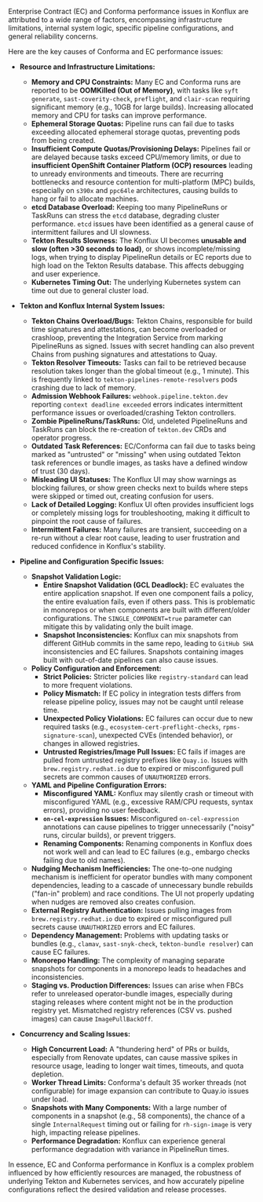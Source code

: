 Enterprise Contract (EC) and Conforma performance issues in Konflux are attributed to a wide range of factors, encompassing infrastructure limitations, internal system logic, specific pipeline configurations, and general reliability concerns.

Here are the key causes of Conforma and EC performance issues:

*   **Resource and Infrastructure Limitations:**
    *   **Memory and CPU Constraints:** Many EC and Conforma runs are reported to be **OOMKilled (Out of Memory)**, with tasks like `syft generate`, `sast-coverity-check`, `preflight`, and `clair-scan` requiring significant memory (e.g., 10GB for large builds). Increasing allocated memory and CPU for tasks can improve performance.
    *   **Ephemeral Storage Quotas:** Pipeline runs can fail due to tasks exceeding allocated ephemeral storage quotas, preventing pods from being created.
    *   **Insufficient Compute Quotas/Provisioning Delays:** Pipelines fail or are delayed because tasks exceed CPU/memory limits, or due to **insufficient OpenShift Container Platform (OCP) resources** leading to unready environments and timeouts. There are recurring bottlenecks and resource contention for multi-platform (MPC) builds, especially on `s390x` and `ppc64le` architectures, causing builds to hang or fail to allocate machines.
    *   **etcd Database Overload:** Keeping too many PipelineRuns or TaskRuns can stress the `etcd` database, degrading cluster performance. `etcd` issues have been identified as a general cause of intermittent failures and UI slowness.
    *   **Tekton Results Slowness:** The Konflux UI becomes **unusable and slow (often >30 seconds to load)**, or shows incomplete/missing logs, when trying to display PipelineRun details or EC reports due to high load on the Tekton Results database. This affects debugging and user experience.
    *   **Kubernetes Timing Out:** The underlying Kubernetes system can time out due to general cluster load.

*   **Tekton and Konflux Internal System Issues:**
    *   **Tekton Chains Overload/Bugs:** Tekton Chains, responsible for build time signatures and attestations, can become overloaded or crashloop, preventing the Integration Service from marking PipelineRuns as signed. Issues with secret handling can also prevent Chains from pushing signatures and attestations to Quay.
    *   **Tekton Resolver Timeouts:** Tasks can fail to be retrieved because resolution takes longer than the global timeout (e.g., 1 minute). This is frequently linked to `tekton-pipelines-remote-resolvers` pods crashing due to lack of memory.
    *   **Admission Webhook Failures:** `webhook.pipeline.tekton.dev` reporting `context deadline exceeded` errors indicates intermittent performance issues or overloaded/crashing Tekton controllers.
    *   **Zombie PipelineRuns/TaskRuns:** Old, undeleted PipelineRuns and TaskRuns can block the re-creation of `tekton.dev` CRDs and operator progress.
    *   **Outdated Task References:** EC/Conforma can fail due to tasks being marked as "untrusted" or "missing" when using outdated Tekton task references or bundle images, as tasks have a defined window of trust (30 days).
    *   **Misleading UI Statuses:** The Konflux UI may show warnings as blocking failures, or show green checks next to builds where steps were skipped or timed out, creating confusion for users.
    *   **Lack of Detailed Logging:** Konflux UI often provides insufficient logs or completely missing logs for troubleshooting, making it difficult to pinpoint the root cause of failures.
    *   **Intermittent Failures:** Many failures are transient, succeeding on a re-run without a clear root cause, leading to user frustration and reduced confidence in Konflux's stability.

*   **Pipeline and Configuration Specific Issues:**
    *   **Snapshot Validation Logic:**
        *   **Entire Snapshot Validation (GCL Deadlock):** EC evaluates the entire application snapshot. If even one component fails a policy, the entire evaluation fails, even if others pass. This is problematic in monorepos or when components are built with different/older configurations. The `SINGLE_COMPONENT=true` parameter can mitigate this by validating only the built image.
        *   **Snapshot Inconsistencies:** Konflux can mix snapshots from different GitHub commits in the same repo, leading to `GitHub SHA` inconsistencies and EC failures. Snapshots containing images built with out-of-date pipelines can also cause issues.
    *   **Policy Configuration and Enforcement:**
        *   **Strict Policies:** Stricter policies like `registry-standard` can lead to more frequent violations.
        *   **Policy Mismatch:** If EC policy in integration tests differs from release pipeline policy, issues may not be caught until release time.
        *   **Unexpected Policy Violations:** EC failures can occur due to new required tasks (e.g., `ecosystem-cert-preflight-checks`, `rpms-signature-scan`), unexpected CVEs (intended behavior), or changes in allowed registries.
        *   **Untrusted Registries/Image Pull Issues:** EC fails if images are pulled from untrusted registry prefixes like `Quay.io`. Issues with `brew.registry.redhat.io` due to expired or misconfigured pull secrets are common causes of `UNAUTHORIZED` errors.
    *   **YAML and Pipeline Configuration Errors:**
        *   **Misconfigured YAML:** Konflux may silently crash or timeout with misconfigured YAML (e.g., excessive RAM/CPU requests, syntax errors), providing no user feedback.
        *   **`on-cel-expression` Issues:** Misconfigured `on-cel-expression` annotations can cause pipelines to trigger unnecessarily ("noisy" runs, circular builds), or prevent triggers.
        *   **Renaming Components:** Renaming components in Konflux does not work well and can lead to EC failures (e.g., embargo checks failing due to old names).
    *   **Nudging Mechanism Inefficiencies:** The one-to-one nudging mechanism is inefficient for operator bundles with many component dependencies, leading to a cascade of unnecessary bundle rebuilds ("fan-in" problem) and race conditions. The UI not properly updating when nudges are removed also creates confusion.
    *   **External Registry Authentication:** Issues pulling images from `brew.registry.redhat.io` due to expired or misconfigured pull secrets cause `UNAUTHORIZED` errors and EC failures.
    *   **Dependency Management:** Problems with updating tasks or bundles (e.g., `clamav`, `sast-snyk-check`, `tekton-bundle resolver`) can cause EC failures.
    *   **Monorepo Handling:** The complexity of managing separate snapshots for components in a monorepo leads to headaches and inconsistencies.
    *   **Staging vs. Production Differences:** Issues can arise when FBCs refer to unreleased operator-bundle images, especially during staging releases where content might not be in the production registry yet. Mismatched registry references (CSV vs. pushed images) can cause `ImagePullBackOff`.

*   **Concurrency and Scaling Issues:**
    *   **High Concurrent Load:** A "thundering herd" of PRs or builds, especially from Renovate updates, can cause massive spikes in resource usage, leading to longer wait times, timeouts, and quota depletion.
    *   **Worker Thread Limits:** Conforma's default 35 worker threads (not configurable) for image expansion can contribute to Quay.io issues under load.
    *   **Snapshots with Many Components:** With a large number of components in a snapshot (e.g., 58 components), the chance of a single `InternalRequest` timing out or failing for `rh-sign-image` is very high, impacting release pipelines.
    *   **Performance Degradation:** Konflux can experience general performance degradation with variance in PipelineRun times.

In essence, EC and Conforma performance in Konflux is a complex problem influenced by how efficiently resources are managed, the robustness of underlying Tekton and Kubernetes services, and how accurately pipeline configurations reflect the desired validation and release processes.